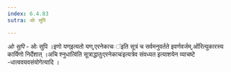 ```yaml
---
index: 6.4.83
sutra: ओः सुपि

---
```

_ओः सुपि_ - ओः सुपि ।इणो यण्इत्यतो यण्,एरनेकाचः ॑इति सूत्रं च सर्वमनुवर्तते इवर्णवर्जम्,ओ॑रित्युकारस्य कार्यिणो निर्देशात् ।अचि श्नुधात्वि॑ति सूत्राद्धातुःएरनेकाचः॑इत्यत्रेव संवध्यत इत्याशयेन व्याचष्टे -धात्ववयवसंयोगेत्यादि ।